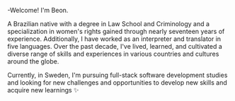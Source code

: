 -Welcome! I'm Beon.

A Brazilian native with a degree in Law School and Criminology and a specialization in women's rights gained through nearly seventeen years of experience. Additionally, I have worked as an interpreter and translator in five languages. Over the past decade, I've lived, learned, and cultivated a diverse range of skills and experiences in various countries and cultures around the globe.

Currently, in Sweden, I'm pursuing full-stack software development studies and looking for new challenges and opportunities to develop new skills and acquire new learnings ✨  
<!---
beondska/beondska is a ✨ special ✨ repository because its `README.md` (this file) appears on your GitHub profile.
You can click the Preview link to take a look at your changes.
--->
